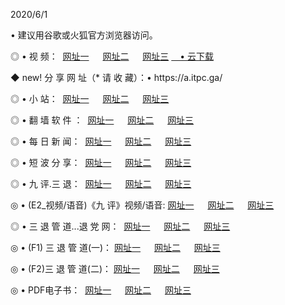 <p>2020/6/1
<p>• 建议用谷歌或火狐官方浏览器访问。
<p>◎ • 视 频： 
<a href="http://pwp.hdfmradio.com/" target="_blank">网址一</a> 　 
<a href="http://pun.hdfmradio.com/" target="_blank">网址二</a> 　 
<a href="http://psj.hdfmradio.com/b.html" target="_blank">网址三</a>
<a href="https://yadi.sk/d/d0sUeAOpal3njw" target="_blank">　• 云下载 </a></p>
<p>◆ new! 分 享 网 址（* 请 收 藏）：• https://a.itpc.ga/</p>

<p>◎ • 小 站：  
<a href="http://pwp.hdfmradio.com/f.html" target="_blank">网址一</a> 　 
<a href="http://pun.hdfmradio.com/h.html" target="_blank">网址二</a> 　 
<a href="http://psj.hdfmradio.com/k/" target="_blank">网址三</a></p>
<p>◎ • 翻 墙 软 件 ：  
<a href="http://pwp.hdfmradio.com/ff/" target="_blank">网址一</a> 　 
<a href="http://pun.hdfmradio.com/s/read/a1_nd.html" target="_blank">网址二</a> 　 
<a href="http://psj.hdfmradio.com/ff/index.html" target="_blank">网址三</a></p>
<p>◎ • 每 日 新 闻：  
<a href="http://pwp.hdfmradio.com/day/" target="_blank">网址一</a> 　 
<a href="http://pun.hdfmradio.com/day/" target="_blank">网址二</a> 　 
<a href="http://psj.hdfmradio.com/day/index.html" target="_blank">网址三</a></p>
<p>◎ • 短 波 分 享：  
<a href="http://pwp.hdfmradio.com/h/" target="_blank">网址一</a> 　 
<a href="http://pun.hdfmradio.com/h/" target="_blank">网址二</a> 　 
<a href="http://pun.hdfmradio.com/h/index.html" target="_blank">网址三</a></p>
<p>◎ • 九 评.三 退：  
<a href="http://pwp.hdfmradio.com/t/" target="_blank">网址一</a> 　 
<a href="http://pun.hdfmradio.com/v2/index.html" target="_blank">网址二</a> 　 
<a href="http://psj.hdfmradio.com/tt/index.html" target="_blank">网址三</a> 　</p>
<p>◎ • (E2_视频/语音)《九 评》视频/语音: 
<a href="http://pun.hdfmradio.com/7738.html" target="_blank">网址一</a> 　 
<a href="http://pwp.hdfmradio.com/7614.html" target="_blank">网址二</a> 　 
<a href="http://psj.hdfmradio.com/7633.html" target="_blank">网址三</a></p>
<p>◎ • 三 退 管 道...退 党 网：  
<a href="http://pwp.hdfmradio.com/go/td1.html" target="_blank">网址一</a> 　 
<a href="http://pun.hdfmradio.com/go/td2.html" target="_blank">网址二</a> 　 
<a href="http://psj.hdfmradio.com/go/td3.html" target="_blank">网址三</a></p>
<p>◎ • (F1) 三 退 管 道(一)： 
<a href="http://pwp.hdfmradio.com/dd/" target="_blank">网址一</a> 　 
<a href="http://pun.hdfmradio.com/s/read/a1_tdx.html" target="_blank">网址二</a> 　 
<a href="http://psj.hdfmradio.com/dd/" target="_blank">网址三</a></p>
<p>◎ • (F2)三 退 管 道(二)： 
<a href="http://pun.hdfmradio.com/d/" target="_blank">网址一</a> 　 
<a href="http://pwp.hdfmradio.com/d/index.html" target="_blank">网址二</a> 　 
<a href="http://psj.hdfmradio.com/d/" target="_blank">网址三</a></p>
<p>◎ • PDF电子书：  
<a href="http://pwp.hdfmradio.com/p/" target="_blank">网址一</a> 　 
<a href="http://pun.hdfmradio.com/p/index.html" target="_blank">网址二</a> 　 
<a href="http://psj.hdfmradio.com/p/" target="_blank">网址三</a></p>
